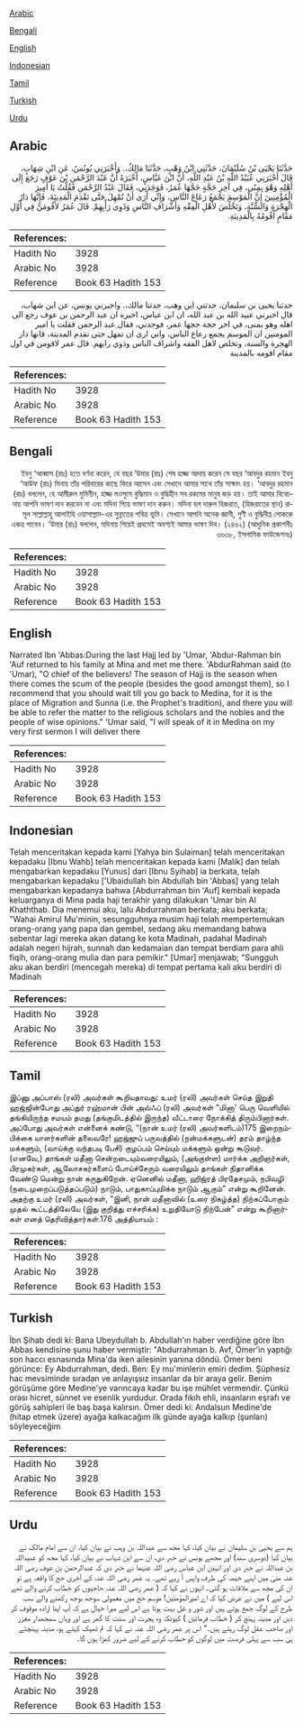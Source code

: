 [Arabic](#arabic)

[Bengali](#bengali)

[English](#english)

[Indonesian](#indonesian)

[Tamil](#tamil)

[Turkish](#turkish)

[Urdu](#urdu)

## Arabic


<div dir="rtl" lang="ar" style={{fontSize:'larger',backgroundColor:'#f8f9fa',padding:20}}>
حَدَّثَنَا يَحْيَى بْنُ سُلَيْمَانَ، حَدَّثَنِي ابْنُ وَهْبٍ، حَدَّثَنَا مَالِكٌ،‏.‏ وَأَخْبَرَنِي يُونُسُ، عَنِ ابْنِ شِهَابٍ، قَالَ أَخْبَرَنِي عُبَيْدُ اللَّهِ بْنُ عَبْدِ اللَّهِ، أَنَّ ابْنَ عَبَّاسٍ، أَخْبَرَهُ أَنَّ عَبْدَ الرَّحْمَنِ بْنَ عَوْفٍ رَجَعَ إِلَى أَهْلِهِ وَهْوَ بِمِنًى، فِي آخِرِ حَجَّةٍ حَجَّهَا عُمَرُ، فَوَجَدَنِي، فَقَالَ عَبْدُ الرَّحْمَنِ فَقُلْتُ يَا أَمِيرَ الْمُؤْمِنِينَ إِنَّ الْمَوْسِمَ يَجْمَعُ رَعَاعَ النَّاسِ، وَإِنِّي أَرَى أَنْ تُمْهِلَ حَتَّى تَقْدَمَ الْمَدِينَةَ، فَإِنَّهَا دَارُ الْهِجْرَةِ وَالسُّنَّةِ، وَتَخْلُصَ لأَهْلِ الْفِقْهِ وَأَشْرَافِ النَّاسِ وَذَوِي رَأْيِهِمْ‏.‏ قَالَ عُمَرُ لأَقُومَنَّ فِي أَوَّلِ مَقَامٍ أَقُومُهُ بِالْمَدِينَةِ‏.‏
</div>
<div style={{backgroundColor:'#f8f9fa',padding:20, marginBottom: 10}}><table> <thead> <tr> <th>References:</th> <th></th> </tr> </thead> <tbody><tr><td>Hadith No</td><td>3928</td></tr><tr><td>Arabic No</td><td>3928</td></tr><tr><td>Reference</td><td>Book 63 Hadith 153</td></tr></tbody></table></div>


<div dir="rtl" lang="ar" style={{fontSize:'larger',backgroundColor:'#f8f9fa',padding:20}}>
حدثنا يحيى بن سليمان، حدثني ابن وهب، حدثنا مالك،. واخبرني يونس، عن ابن شهاب، قال اخبرني عبيد الله بن عبد الله، ان ابن عباس، اخبره ان عبد الرحمن بن عوف رجع الى اهله وهو بمنى، في اخر حجة حجها عمر، فوجدني، فقال عبد الرحمن فقلت يا امير المومنين ان الموسم يجمع رعاع الناس، واني ارى ان تمهل حتى تقدم المدينة، فانها دار الهجرة والسنة، وتخلص لاهل الفقه واشراف الناس وذوي رايهم. قال عمر لاقومن في اول مقام اقومه بالمدينة
</div>
<div style={{backgroundColor:'#f8f9fa',padding:20, marginBottom: 10}}><table> <thead> <tr> <th>References:</th> <th></th> </tr> </thead> <tbody><tr><td>Hadith No</td><td>3928</td></tr><tr><td>Arabic No</td><td>3928</td></tr><tr><td>Reference</td><td>Book 63 Hadith 153</td></tr></tbody></table></div>

## Bengali


<div dir="rtl" lang="bn" style={{fontSize:'larger',backgroundColor:'#f8f9fa',padding:20}}>
ইবনু ‘আব্বাস (রাঃ) হতে বর্ণনা করেন, যে বছর ‘উমার (রাঃ) শেষ হাজ্জ আদায় করেন সে বছর ‘আবদুর রহমান ইবনু ‘আউফ (রাঃ) মিনায় তাঁর পরিবারের কাছে ফিরে আসেন এবং সেখানে আমার সাথে তাঁর সাক্ষাৎ হয়। ‘আবদুর রহমান (রাঃ) বললেন, হে আমীরুল মুমিনীন, হাজ্জ মওসুমে বুদ্ধিমান ও বুদ্ধিহীন সব রকমের মানুষ জড় হয়। তাই আমার বিবেচনায় আপনি ভাষণ দান করবেন না এবং মদিনা গিয়ে ভাষণ দান করুন। মদিনা হল দারুল হিজরাত, (হিজরাতের স্থান) রাসূল সাল্লাল্লাহু আলাইহি ওয়াসাল্লাম-এর সুন্নাতের পবিত্র ভূমি। সেখানে আপনি অনেক জ্ঞানী, গুণী ও বুদ্ধিদীপ্ত লোককে একত্র পাবেন। ‘উমার (রাঃ) বললেন, মদিনায় গিয়েই প্রথমেই অবশ্যই আমার ভাষণ দিব। (২৪৬২) (আধুনিক প্রকাশনীঃ ৩৬৩৮, ইসলামিক ফাউন্ডেশনঃ)
</div>
<div style={{backgroundColor:'#f8f9fa',padding:20, marginBottom: 10}}><table> <thead> <tr> <th>References:</th> <th></th> </tr> </thead> <tbody><tr><td>Hadith No</td><td>3928</td></tr><tr><td>Arabic No</td><td>3928</td></tr><tr><td>Reference</td><td>Book 63 Hadith 153</td></tr></tbody></table></div>

## English


<div dir="ltr" lang="en" style={{fontSize:'larger',backgroundColor:'#f8f9fa',padding:20}}>
Narrated Ibn 'Abbas:During the last Hajj led by 'Umar, 'Abdur-Rahman bin 'Auf returned to his family at Mina and met me there. 'AbdurRahman said (to 'Umar), "O chief of the believers! The season of Hajj is the season when there comes the scum of the people (besides the good amongst them), so I recommend that you should wait till you go back to Medina, for it is the place of Migration and Sunna (i.e. the Prophet's tradition), and there you will be able to refer the matter to the religious scholars and the nobles and the people of wise opinions." 'Umar said, "I will speak of it in Medina on my very first sermon I will deliver there
</div>
<div style={{backgroundColor:'#f8f9fa',padding:20, marginBottom: 10}}><table> <thead> <tr> <th>References:</th> <th></th> </tr> </thead> <tbody><tr><td>Hadith No</td><td>3928</td></tr><tr><td>Arabic No</td><td>3928</td></tr><tr><td>Reference</td><td>Book 63 Hadith 153</td></tr></tbody></table></div>

## Indonesian


<div dir="ltr" lang="id" style={{fontSize:'larger',backgroundColor:'#f8f9fa',padding:20}}>
Telah menceritakan kepada kami [Yahya bin Sulaiman] telah menceritakan kepadaku [Ibnu Wahb] telah menceritakan kepada kami [Malik] dan telah mengabarkan kepadaku [Yunus] dari [Ibnu Syihab] ia berkata, telah mengabarkan kepadaku ['Ubaidullah bin Abdullah bin 'Abbas] yang telah mengabarkan kepadanya bahwa [Abdurrahman bin 'Auf] kembali kepada keluarganya di Mina pada haji terakhir yang dilakukan 'Umar bin Al Khaththab. Dia menemui aku, lalu Abdurrahman berkata; aku berkata; "Wahai Amirul Mu'minin, sesungguhnya musim haji telah mempertemukan orang-orang yang papa dan gembel, sedang aku memandang bahwa sebentar lagi mereka akan datang ke kota Madinah, padahal Madinah adalah negeri hijrah, sunnah dan kedamaian dan tempat berdiam para ahli fiqih, orang-orang mulia dan para pemikir." [Umar] menjawab; "Sungguh aku akan berdiri (mencegah mereka) di tempat pertama kali aku berdiri di Madinah
</div>
<div style={{backgroundColor:'#f8f9fa',padding:20, marginBottom: 10}}><table> <thead> <tr> <th>References:</th> <th></th> </tr> </thead> <tbody><tr><td>Hadith No</td><td>3928</td></tr><tr><td>Arabic No</td><td>3928</td></tr><tr><td>Reference</td><td>Book 63 Hadith 153</td></tr></tbody></table></div>

## Tamil


<div dir="ltr" lang="ta" style={{fontSize:'larger',backgroundColor:'#f8f9fa',padding:20}}>
இப்னு அப்பாஸ் (ரலி) அவர்கள் கூறியதாவது: உமர் (ரலி) அவர்கள் செய்த இறுதி ஹஜ்ஜின்போது அப்துர் ரஹ்மான் பின் அவ்ஃப் (ரலி) அவர்கள் “மினா' பெரு வெளியில் தங்கியிருந்த சமயம் தமது (தங்குமிடத்தில் இருந்த) வீட்டாரை நோக்கித் திரும்பினார்கள். அப்போது அவர்கள் என்னைக் கண்டு, “(நான் உமர் (ரலி) அவர்களிடம்)175 இறைநம்பிக்கை யாளர்களின் தலைவரே! ஹஜ்ஜுப் பருவத்தில் (நன்மக்களுடன்) தரம் தாழ்ந்த மக்களும், (வாய்க்கு வந்தபடி பேசி) குழப்பம் செய்யும் மக்களும் ஒன்று கூடுவர். (எனவே,) தாங்கள் மதீனா சென்றடையும்வரையிலும், (அங்குள்ள) மார்க்க அறிஞர்கள், பிரமுகர்கள், ஆலோசகர்களைப் போய்ச்சேரும் வரையிலும் தாங்கள் நிதானிக்க வேண்டு மென்று நான் கருதுகிறேன். ஏனெனில் மதீனா, ஹிஜ்ரத் பிரதேசமும், நபிவழி (நடைமுறைப்படுத்தப்படும்) நாடும், பாதுகாப்புமிக்க நாடும் ஆகும்” என்று கூறினேன். அதற்கு உமர் (ரலி) அவர்கள், “இனி, நான் மதீனாவில் (உரை நிகழ்த்த) நிற்கப்போகும் முதல் கூட்டத்திலேயே (இது குறித்து எச்சரிக்க) உறுதியோடு நிற்பேன்” என்று கூறினார்கள் எனத் தெரிவித்தார்கள்.176 அத்தியாயம் :
</div>
<div style={{backgroundColor:'#f8f9fa',padding:20, marginBottom: 10}}><table> <thead> <tr> <th>References:</th> <th></th> </tr> </thead> <tbody><tr><td>Hadith No</td><td>3928</td></tr><tr><td>Arabic No</td><td>3928</td></tr><tr><td>Reference</td><td>Book 63 Hadith 153</td></tr></tbody></table></div>

## Turkish


<div dir="ltr" lang="tr" style={{fontSize:'larger',backgroundColor:'#f8f9fa',padding:20}}>
İbn Şihab dedi ki: Bana Ubeydullah b. Abdullah'ın haber verdiğine göre İbn Abbas kendisine şunu haber vermiştir: "Abdurrahman b. Avf, Ömer'in yaptığı son haccı esnasında Mina'da iken ailesinin yanına döndü. Ömer beni görünce: Ey Abdurrahman, dedi. Ben: Ey mu'minlerin emiri dedim. Şüphesiz hac mevsiminde sıradan ve anlayışsız insanlar da bir araya gelir. Benim görüşüme göre Medine'ye varıncaya kadar bu işe mühlet vermendir. Çünkü orası hicret, sünnet ve esenlik yurdudur. Orada fıkıh ehli, insanların eşrafı ve görüş sahipleri ile baş başa kalırsın. Ömer dedi ki: Andalsun Medine'de (hitap etmek üzere) ayağa kalkacağım ilk günde ayağa kalkıp (şunları) söyleyeceğim
</div>
<div style={{backgroundColor:'#f8f9fa',padding:20, marginBottom: 10}}><table> <thead> <tr> <th>References:</th> <th></th> </tr> </thead> <tbody><tr><td>Hadith No</td><td>3928</td></tr><tr><td>Arabic No</td><td>3928</td></tr><tr><td>Reference</td><td>Book 63 Hadith 153</td></tr></tbody></table></div>

## Urdu


<div dir="rtl" lang="ur" style={{fontSize:'larger',backgroundColor:'#f8f9fa',padding:20}}>
ہم سے یحییٰ بن سلیمان نے بیان کیا، کہا مجھ سے عبداللہ بن وہب نے بیان کیا، ان سے امام مالک نے بیان کیا (دوسری سند) اور مجھے یونس نے خبر دی، ان سے ابن شہاب نے بیان کیا، کہا مجھ کو عبیداللہ بن عبداللہ نے خبر دی اور انہیں ابن عباس رضی اللہ عنہما نے خبر دی کہ عبدالرحمٰن بن عوف رضی اللہ عنہ منیٰ میں اپنے خیمہ کی طرف واپس آ رہے تھے۔ یہ عمر رضی اللہ عنہ کے آخری حج کا واقعہ ہے تو ان کی مجھ سے ملاقات ہو گئی۔ انہوں نے کہا کہ ( عمر رضی اللہ عنہ حاجیوں کو خطاب کرنے والے تھے اس لیے ) میں نے عرض کیا کہ اے امیرالمؤمنین! موسم حج میں معمولی سوجھ بوجھ رکھنے والے سب طرح کے لوگ جمع ہوتے ہیں اور شور و غل بہت ہوتا ہے اس لیے میرا خیال ہے کہ آپ اپنا ارادہ موقوف کر دیں اور مدینہ پہنچ کر ( خطاب فرمائیں ) کیونکہ وہ ہجرت اور سنت کا گھر ہے اور وہاں سمجھدار معزز اور صاحب عقل لوگ رہتے ہیں۔“ اس پر عمر رضی اللہ عنہ نے کہا کہ تم ٹھیک کہتے ہو، مدینہ پہنچتے ہی سب سے پہلی فرصت میں لوگوں کو خطاب کرنے کے لیے ضرور کھڑا ہوں گا۔
</div>
<div style={{backgroundColor:'#f8f9fa',padding:20, marginBottom: 10}}><table> <thead> <tr> <th>References:</th> <th></th> </tr> </thead> <tbody><tr><td>Hadith No</td><td>3928</td></tr><tr><td>Arabic No</td><td>3928</td></tr><tr><td>Reference</td><td>Book 63 Hadith 153</td></tr></tbody></table></div>